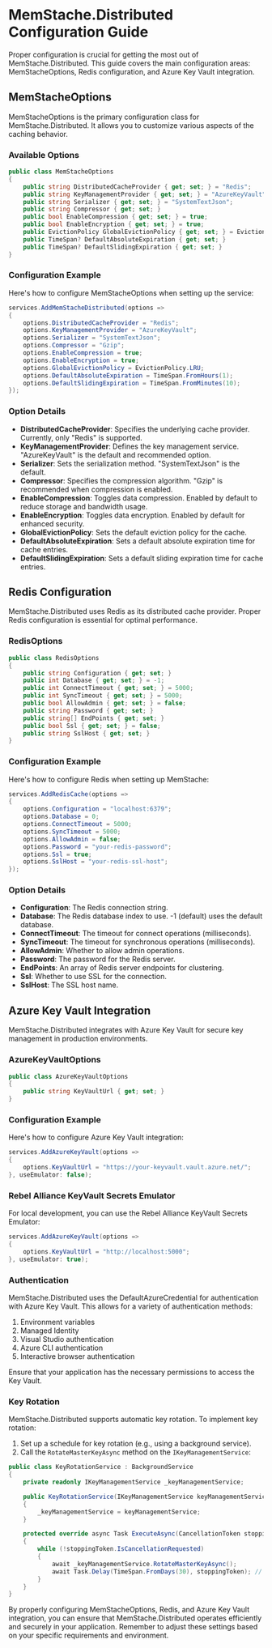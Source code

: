 # MemStache.Distributed Configuration Guide

Proper configuration is crucial for getting the most out of MemStache.Distributed. This guide covers the main configuration areas: MemStacheOptions, Redis configuration, and Azure Key Vault integration.

## MemStacheOptions

MemStacheOptions is the primary configuration class for MemStache.Distributed. It allows you to customize various aspects of the caching behavior.

### Available Options

```csharp
public class MemStacheOptions
{
    public string DistributedCacheProvider { get; set; } = "Redis";
    public string KeyManagementProvider { get; set; } = "AzureKeyVault";
    public string Serializer { get; set; } = "SystemTextJson";
    public string Compressor { get; set; }
    public bool EnableCompression { get; set; } = true;
    public bool EnableEncryption { get; set; } = true;
    public EvictionPolicy GlobalEvictionPolicy { get; set; } = EvictionPolicy.LRU;
    public TimeSpan? DefaultAbsoluteExpiration { get; set; }
    public TimeSpan? DefaultSlidingExpiration { get; set; }
}
```

### Configuration Example

Here's how to configure MemStacheOptions when setting up the service:

```csharp
services.AddMemStacheDistributed(options =>
{
    options.DistributedCacheProvider = "Redis";
    options.KeyManagementProvider = "AzureKeyVault";
    options.Serializer = "SystemTextJson";
    options.Compressor = "Gzip";
    options.EnableCompression = true;
    options.EnableEncryption = true;
    options.GlobalEvictionPolicy = EvictionPolicy.LRU;
    options.DefaultAbsoluteExpiration = TimeSpan.FromHours(1);
    options.DefaultSlidingExpiration = TimeSpan.FromMinutes(10);
});
```

### Option Details

- **DistributedCacheProvider**: Specifies the underlying cache provider. Currently, only "Redis" is supported.
- **KeyManagementProvider**: Defines the key management service. "AzureKeyVault" is the default and recommended option.
- **Serializer**: Sets the serialization method. "SystemTextJson" is the default.
- **Compressor**: Specifies the compression algorithm. "Gzip" is recommended when compression is enabled.
- **EnableCompression**: Toggles data compression. Enabled by default to reduce storage and bandwidth usage.
- **EnableEncryption**: Toggles data encryption. Enabled by default for enhanced security.
- **GlobalEvictionPolicy**: Sets the default eviction policy for the cache.
- **DefaultAbsoluteExpiration**: Sets a default absolute expiration time for cache entries.
- **DefaultSlidingExpiration**: Sets a default sliding expiration time for cache entries.

## Redis Configuration

MemStache.Distributed uses Redis as its distributed cache provider. Proper Redis configuration is essential for optimal performance.

### RedisOptions

```csharp
public class RedisOptions
{
    public string Configuration { get; set; }
    public int Database { get; set; } = -1;
    public int ConnectTimeout { get; set; } = 5000;
    public int SyncTimeout { get; set; } = 5000;
    public bool AllowAdmin { get; set; } = false;
    public string Password { get; set; }
    public string[] EndPoints { get; set; }
    public bool Ssl { get; set; } = false;
    public string SslHost { get; set; }
}
```

### Configuration Example

Here's how to configure Redis when setting up MemStache:

```csharp
services.AddRedisCache(options =>
{
    options.Configuration = "localhost:6379";
    options.Database = 0;
    options.ConnectTimeout = 5000;
    options.SyncTimeout = 5000;
    options.AllowAdmin = false;
    options.Password = "your-redis-password";
    options.Ssl = true;
    options.SslHost = "your-redis-ssl-host";
});
```

### Option Details

- **Configuration**: The Redis connection string.
- **Database**: The Redis database index to use. -1 (default) uses the default database.
- **ConnectTimeout**: The timeout for connect operations (milliseconds).
- **SyncTimeout**: The timeout for synchronous operations (milliseconds).
- **AllowAdmin**: Whether to allow admin operations.
- **Password**: The password for the Redis server.
- **EndPoints**: An array of Redis server endpoints for clustering.
- **Ssl**: Whether to use SSL for the connection.
- **SslHost**: The SSL host name.

## Azure Key Vault Integration

MemStache.Distributed integrates with Azure Key Vault for secure key management in production environments.

### AzureKeyVaultOptions

```csharp
public class AzureKeyVaultOptions
{
    public string KeyVaultUrl { get; set; }
}
```

### Configuration Example

Here's how to configure Azure Key Vault integration:

```csharp
services.AddAzureKeyVault(options =>
{
    options.KeyVaultUrl = "https://your-keyvault.vault.azure.net/";
}, useEmulator: false);
```

### Rebel Alliance KeyVault Secrets Emulator

For local development, you can use the Rebel Alliance KeyVault Secrets Emulator:

```csharp
services.AddAzureKeyVault(options =>
{
    options.KeyVaultUrl = "http://localhost:5000";
}, useEmulator: true);
```

### Authentication

MemStache.Distributed uses the DefaultAzureCredential for authentication with Azure Key Vault. This allows for a variety of authentication methods:

1. Environment variables
2. Managed Identity
3. Visual Studio authentication
4. Azure CLI authentication
5. Interactive browser authentication

Ensure that your application has the necessary permissions to access the Key Vault.

### Key Rotation

MemStache.Distributed supports automatic key rotation. To implement key rotation:

1. Set up a schedule for key rotation (e.g., using a background service).
2. Call the `RotateMasterKeyAsync` method on the `IKeyManagementService`:

```csharp
public class KeyRotationService : BackgroundService
{
    private readonly IKeyManagementService _keyManagementService;

    public KeyRotationService(IKeyManagementService keyManagementService)
    {
        _keyManagementService = keyManagementService;
    }

    protected override async Task ExecuteAsync(CancellationToken stoppingToken)
    {
        while (!stoppingToken.IsCancellationRequested)
        {
            await _keyManagementService.RotateMasterKeyAsync();
            await Task.Delay(TimeSpan.FromDays(30), stoppingToken); // Rotate every 30 days
        }
    }
}
```

By properly configuring MemStacheOptions, Redis, and Azure Key Vault integration, you can ensure that MemStache.Distributed operates efficiently and securely in your application. Remember to adjust these settings based on your specific requirements and environment.

